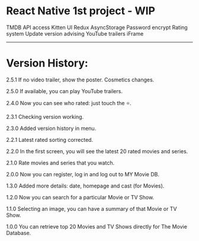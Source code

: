 # React Native 1st project - WIP

TMDB API access
Kitten UI
Redux
AsyncStorage
Password encrypt
Rating system
Update version advising
YouTube trailers iFrame

-------------------

# Version History:

2.5.1 If no video trailer, show the poster. Cosmetics changes.

2.5.0 If available, you can play YouTube trailers.

2.4.0 Now you can see who rated: just touch the ⭐️.

2.3.1 Checking version working.

2.3.0 Added version history in menu.

2.2.1 Latest rated sorting corrected.

2.2.0 In the first screen, you will see the latest 20 rated movies and series.

2.1.0 Rate movies and series that you watch.

2.0.0 Now you can register, log in and log out to MY Movie DB.

1.3.0 Added more details: date, homepage and cast (for Movies).

1.2.0 Now you can search for a particular Movie or TV Show.

1.1.0 Selecting an image, you can have a summary of that Movie or TV Show.

1.0.0 You can retrieve top 20 Movies and TV Shows directly for The Movie Database.
